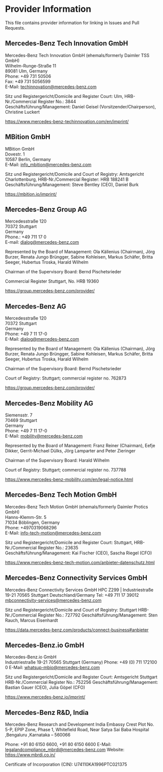 # Provider Information

This file contains provider information for linking in Issues and Pull Requests.


## Mercedes-Benz Tech Innovation GmbH

Mercedes-Benz Tech Innovation GmbH (ehemals/formerly Daimler TSS GmbH)  
Wilhelm-Runge-Straße 11  
89081 Ulm, Germany  
Phone: +49 731 50506  
Fax: +49 731 5056599  
E-Mail: techinnovation@mercedes-benz.com

Sitz und Registergericht/Domicile and Register Court: Ulm, HRB-Nr./Commercial Register No.: 3844  
Geschäftsführung/Management: Daniel Geisel (Vorsitzender/Chairperson), Christine Luckert

<https://www.mercedes-benz-techinnovation.com/en/imprint/>

## MBition GmbH

MBition GmbH  
Dovestr. 1  
10587 Berlin, Germany  
E-Mail: info_mbition@mercedes-benz.com  

Sitz und Registergericht/Domicile and Court of Registry: Amtsgericht Charlottenburg, HRB-Nr./Commercial Register: HRB 188241 B   
Geschäftsführung/Management: Steve Bentley (CEO), Daniel Burk

<https://mbition.io/imprint/>

## Mercedes-Benz Group AG

Mercedesstraße 120  
70372 Stuttgart   
Germany   
Phone.: +49 711 17 0   
E-mail: dialog@mercedes-benz.com  

Represented by the Board of Management:
Ola Källenius (Chairman), Jörg Burzer, Renata Jungo Brüngger, Sabine Kohleisen, Markus Schäfer, Britta Seeger, Hubertus Troska, Harald Wilhelm

Chairman of the Supervisory Board: Bernd Pischetsrieder

Commercial Register Stuttgart, No. HRB 19360

<https://group.mercedes-benz.com/provider/>

## Mercedes-Benz AG

Mercedesstraße 120  
70372 Stuttgart  
Germany  
Phone: +49 7 11 17-0  
E-Mail: dialog@mercedes-benz.com  

Represented by the Board of Management:
Ola Källenius (Chairman), Jörg Burzer, Renata Jungo Brüngger, Sabine Kohleisen, Markus Schäfer, Britta Seeger, Hubertus Troska, Harald Wilhelm

Chairman of the Supervisory Board: Bernd Pischetsrieder

Court of Registry: Stuttgart; commercial register no. 762873

<https://group.mercedes-benz.com/provider/>

## Mercedes-Benz Mobility AG

Siemensstr. 7  
70469 Stuttgart  
Germany  
Phone: +49 7 11 17-0  
E-Mail: mobility@mercedes-benz.com  

Represented by the Board of Management:
Franz Reiner (Chairman), Eefje Dikker, Gerrit-Michael Dülks, Jörg Lamparter and Peter Zieringer

Chairman of the Supervisory Board: Harald Wilhelm

Court of Registry: Stuttgart; commercial register no. 737788

<https://www.mercedes-benz-mobility.com/en/legal-notice.html>


## Mercedes-Benz Tech Motion GmbH

Mercedes-Benz Tech Motion GmbH (ehemals/formerly Daimler Protics GmbH)  
Hanns-Klemm-Str. 5   
71034 Böblingen, Germany   
Phone: +4970319068296   
E-Mail: info-tech-motion@mercedes-benz.com
  

Sitz und Registergericht/Domicile and Register Court: Stuttgart, HRB-Nr./Commercial Register No.: 23635  
Geschäftsführung/Management: Kai Fischer (CEO), Sascha Riegel  (CFO)

<https://www.mercedes-benz-tech-motion.com/anbieter-datenschutz.html>

## Mercedes-Benz Connectivity Services GmbH

Mercedes-Benz Connectivity Services GmbH
HPC Z299 | Industriestraße 19-21
70565 Stuttgart
Deutschland/Germany
Tel: +49 711 17 39012
mbconnectivity-services@mercedes-benz.com

Sitz und Registergericht/Domicile and Court of Registry: Stuttgart HRB-Nr./Commercial Register No.: 727792
Geschäftsführung/Management: Sten Rauch, Marcus Eisenhardt

<https://data.mercedes-benz.com/products/connect-business#anbieter>

## Mercedes-Benz.io GmbH

Mercedes-Benz.io GmbH   
Industriestraße 19-21 
70565 Stuttgart (Germany)
Phone: +49 (0) 711 172100 0
E-Mail: whatsup-mbio@mercedes-benz.com


Sitz und Registergericht/Domicile and Register Court: Amtsgericht Stuttgart HRB-Nr./Commercial Register No.: 752256
Geschäftsführung/Management: Bastian Gauer (CEO), Julia Göpel (CFO)

https://www.mercedes-benz.io/imprint/

## Mercedes-Benz R&D, India

Mercedes-Benz Research and Development India
Embassy Crest
Plot No. 5-P, EPIP Zone, Phase 1, Whitefield Road,
Near Satya Sai Baba Hospital ,Bengaluru ,Karnataka – 560066

Phone: +91 80 6150 6600, +91 80 6150 6600
E-Mail: legalandcompliance_mbrdi@mercedes-benz.com
Website: https://www.mbrdi.co.in/
 
Certificate of Incorporation (CIN): U74110KA1996PTC021375
